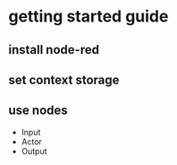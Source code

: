 # getting started guide

## install node-red
## set context storage
## use nodes
- Input
- Actor
- Output
